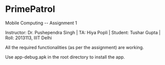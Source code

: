 # PrimePatrol
Mobile Computing -- Assignment 1

Instructor: Dr. Pushependra Singh |
TA: Hiya Popli |
Student: Tushar Gupta | 
Roll: 2013113, IIIT Delhi

All the required functionalities (as per the assignment) are working.

Use app-debug.apk in the root directory to install the app.
